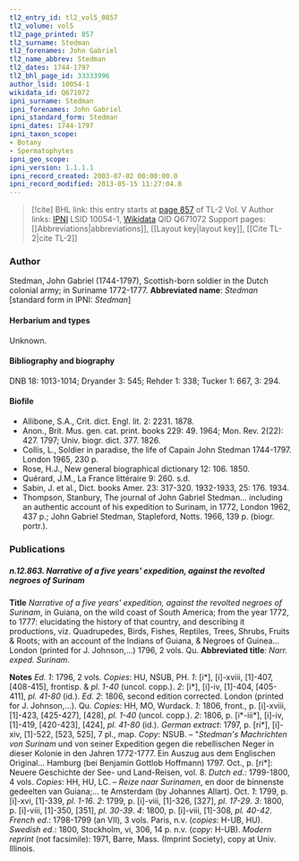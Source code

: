 ```yaml
---
tl2_entry_id: tl2_vol5_0857
tl2_volume: vol5
tl2_page_printed: 857
tl2_surname: Stedman
tl2_forenames: John Gabriel
tl2_name_abbrev: Stedman
tl2_dates: 1744-1797
tl2_bhl_page_id: 33333996
author_lsid: 10054-1
wikidata_id: Q671072
ipni_surname: Stedman
ipni_forenames: John Gabriel
ipni_standard_form: Stedman
ipni_dates: 1744-1797
ipni_taxon_scope: 
- Botany
- Spermatophytes
ipni_geo_scope: 
ipni_version: 1.1.1.1
ipni_record_created: 2003-07-02 00:00:00.0
ipni_record_modified: 2013-05-15 11:27:04.0
---
```


> [!cite] BHL link: this entry starts at [page 857](https://www.biodiversitylibrary.org/page/33333996) of TL-2 Vol. V
> Author links: [IPNI](https://www.ipni.org/a/10054-1) LSID 10054-1, [Wikidata](https://www.wikidata.org/wiki/Q671072) QID Q671072
> Support pages: [[Abbreviations|abbreviations]], [[Layout key|layout key]], [[Cite TL-2|cite TL-2]]

### Author

Stedman, John Gabriel (1744-1797), Scottish-born soldier in the Dutch colonial army; in Suriname 1772-1777. 
**Abbreviated name**: *Stedman* \[standard form in IPNI: *Stedman*\]

#### Herbarium and types

Unknown.

#### Bibliography and biography

DNB 18: 1013-1014; Dryander 3: 545; Rehder 1: 338; Tucker 1: 667, 3: 294.

#### Biofile

- Allibone, S.A., Crit. dict. Engl. lit. 2: 2231. 1878.
- Anon., Brit. Mus. gen. cat. print. books 229: 49. 1964; Mon. Rev. 2(22): 427. 1797; Univ. biogr. dict. 377. 1826.
- Collis, L., Soldier in paradise, the life of Capain John Stedman 1744-1797. London 1965, 230 p.
- Rose, H.J., New general biographical dictionary 12: 106. 1850.
- Quérard, J.M., La France littéraire 9: 260. s.d.
- Sabin, J. et al., Dict. books Amer. 23: 317-320. 1932-1933, 25: 176. 1934.
- Thompson, Stanbury, The journal of John Gabriel Stedman... including an authentic account of his expedition to Surinam, in 1772, London 1962, 437 p.; John Gabriel Stedman, Stapleford, Notts. 1966, 139 p. (biogr. portr.).

### Publications

##### n.12.863. Narrative of a five years' expedition, against the revolted negroes of Surinam

**Title**
*Narrative of a five years' expedition, against the revolted negroes of Surinam*, in Guiana, on the wild coast of South America; from the year 1772, to 1777: elucidating the history of that country, and describing it productions, viz. Quadrupedes, Birds, Fishes, Reptiles, Trees, Shrubs, Fruits & Roots; with an account of the Indians of Guiana, & Negroes of Guinea... London (printed for J. Johnson,...) 1796, 2 vols. Qu.
**Abbreviated title**: *Narr. exped. Surinam*.

**Notes**
*Ed. 1*: 1796, 2 vols. *Copies*: HU, NSUB, PH.
*1*: \[i\*\], \[i\]-xviii, \[1\]-407, \[408-415\], frontisp. & *pl. 1-40* (uncol. copp.).
*2*: \[i\*\], \[i\]-iv, \[1\]-404, \[405-411\], *pl. 41-80* (id.).
*Ed. 2*: 1806, second edition corrected. London (printed for J. Johnson,...). Qu. *Copies*: HH, MO, Wurdack.
*1*: 1806, front., p. \[i\]-xviii, \[1\]-423, \[425-427\], \[428\], *pl. 1-40* (uncol. copp.).
*2*: 1806, p. \[i\*-iii\*\], \[i\]-iv, \[1\]-419, \[420-423\], \[424\], *pl. 41-80* (id.).
*German extract*: 1797, p. \[ri\*\], \[i\]-xiv, \[1\]-522, \[523, 525\], 7 pl., map. *Copy*: NSUB. – "*Stedman's Machrichten von Surinam* und von seiner Expedition gegen die rebellischen Neger in dieser Kolonie in den Jahren 1772-1777. Ein Auszug aus dem Englischen Original... Hamburg (bei Benjamin Gottlob Hoffmann) 1797. Oct., p. \[ri\*\]: Neuere Geschichte der See- und Land-Reisen, vol. 8.
*Dutch ed*.: 1799-1800, 4 vols. *Copies*: HH, HU, LC. – *Reize naar Surinamen*, en door de binnenste gedeelten van Guiana;... te Amsterdam (by Johannes Allart). Oct.
*1*: 1799, p. \[i\]-xvi, \[1\]-339, *pl. 1-16*.
*2*: 1799, p. \[i\]-viii, \[1\]-326, \[327\], *pl. 17-29*.
*3*: 1800, p. \[i\]-viii, \[1\]-350, \[351\], *pl. 30-39*.
*4*: 1800, p. \[i\]-viii, \[1\]-308, *pl. 40-42*.
*French ed*.: 1798-1799 (an VII), 3 vols. Paris, n.v. (*copies*: H-UB, HU).
*Swedish ed*.: 1800, Stockholm, vi, 306, 14 p. n.v. (*copy*: H-UB).
*Modern reprint* (not facsimile): 1971, Barre, Mass. (Imprint Society), copy at Univ. Illinois.

